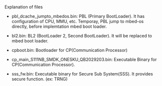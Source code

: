 Explanation of files
* pbl_dcache_jumpto_mbedos.bin: 
  PBL (Primary BootLoader).
  It has configuration of CPU, MMU, etc.
  Temporay, PBL jump to mbed-os directly, before implemtation mbed boot loader.
 
* bl2.bin: 
  BL2 (BootLoader 2, Second BootLoader).
  It will be replaced to mbed boot loader.

* cpboot.bin: 
  Bootloader for CP(Communication Processor)
 
* cp_main_S111NB_SMDK_ONESKU_QB2029203.bin: 
  Executable Binary for CP(Communication Processor).

* sss_fw.bin: 
  Executable binary for Secure Sub System(SSS). It provides secure function. (ex: TRNG)
  

